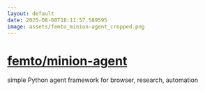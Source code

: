 ```yaml
---
layout: default
date: 2025-08-08T18:11:57.589595
image: assets/femto_minion-agent_cropped.png
---
```


# [femto/minion-agent](https://github.com/femto/minion-agent)

simple Python agent framework for browser, research, automation
